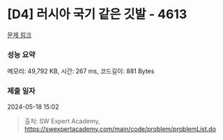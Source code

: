 # [D4] 러시아 국기 같은 깃발 - 4613 

[문제 링크](https://swexpertacademy.com/main/code/problem/problemDetail.do?contestProbId=AWQl9TIK8qoDFAXj) 

### 성능 요약

메모리: 49,792 KB, 시간: 267 ms, 코드길이: 881 Bytes

### 제출 일자

2024-05-18 15:02



> 출처: SW Expert Academy, https://swexpertacademy.com/main/code/problem/problemList.do